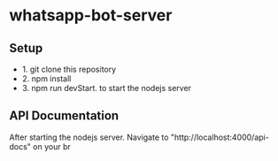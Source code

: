 # whatsapp-bot-server

## Setup

<ul>
<li>1. git clone this repository</li>
<li>2. npm install</li>
<li>3. npm run devStart. to start the nodejs server </li>
</ul>

## API Documentation

<p>After starting the nodejs server. Navigate to "http://localhost:4000/api-docs" on your br</p>
